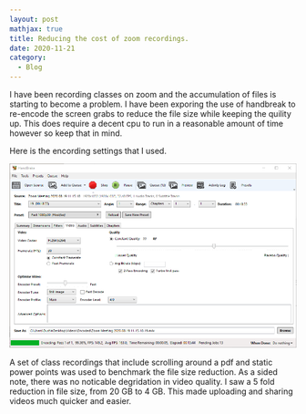 ```yaml
---
layout: post
mathjax: true
title: Reducing the cost of zoom recordings.
date: 2020-11-21
category:
  - Blog
---
```


I have been recording classes on zoom and the accumulation of files is starting to become a problem. I have been exporing the use of handbreak to re-encode the screen grabs to reduce the file size while keeping the quility up. This does require a decent cpu to run in a reasonable amount of time however so keep that in mind.

Here is the encording settings that I used.

![image](/assets/imgs/Handbreak.png)

A set of class recordings that include scrolling around a pdf and static power points was used to benchmark the file size reduction. As a sided note, there was no noticable degridation in video quality. I saw a 5 fold reduction in file size, from 20 GB to 4 GB. This made uploading and sharing videos much quicker and easier.

 
